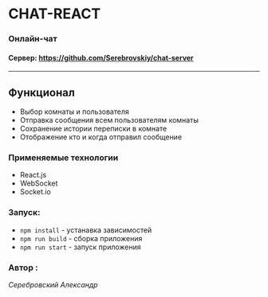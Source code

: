 # CHAT-REACT

### Онлайн-чат

#### Сервер: https://github.com/Serebrovskiy/chat-server

---

## Функционал

- Выбор комнаты и пользователя
- Отправка сообщения всем пользователям комнаты
- Сохранение истории переписки в комнате
- Отображение кто и когда отправил сообщение

### Применяемые технологии

- React.js
- WebSocket
- Socket.io

### Запуск:

- `npm install` - устанавка зависимостей
- `npm run build` - сборка приложения
- `npm run start` - запуск приложения

### Автор :

_Серебровский Александр_
